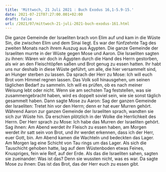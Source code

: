 ```yaml
---
title: 'Mittwoch, 21 Juli 2021 : Buch Exodus 16,1-5.9-15.'
date: 2021-07-21T07:27:00.001+02:00
draft: false
url: /2021/07/mittwoch-21-juli-2021-buch-exodus-161.html
---
```


Die ganze Gemeinde der Israeliten brach von Elim auf und kam in die Wüste Sin, die zwischen Elim und dem Sinai liegt. Es war der fünfzehnte Tag des zweiten Monats nach ihrem Auszug aus Ägypten. Die ganze Gemeinde der Israeliten murrte in der Wüste gegen Mose und Aaron. Die Israeliten sagten zu ihnen: Wären wir doch in Ägypten durch die Hand des Herrn gestorben, als wir an den Fleischtöpfen saßen und Brot genug zu essen hatten. Ihr habt uns nur deshalb in diese Wüste geführt, um alle, die hier versammelt sind, an Hunger sterben zu lassen. Da sprach der Herr zu Mose: Ich will euch Brot vom Himmel regnen lassen. Das Volk soll hinausgehen, um seinen täglichen Bedarf zu sammeln. Ich will es prüfen, ob es nach meiner Weisung lebt oder nicht. Wenn sie am sechsten Tag feststellen, was sie zusammengebracht haben, wird es doppelt soviel sein, wie sie sonst täglich gesammelt haben. Dann sagte Mose zu Aaron: Sag der ganzen Gemeinde der Israeliten: Tretet hin vor den Herrn; denn er hat euer Murren gehört. Während Aaron zur ganzen Gemeinde der Israeliten sprach, wandten sie sich zur Wüste hin. Da erschien plötzlich in der Wolke die Herrlichkeit des Herrn. Der Herr sprach zu Mose: Ich habe das Murren der Israeliten gehört. Sag ihnen: Am Abend werdet ihr Fleisch zu essen haben, am Morgen werdet ihr satt sein von Brot, und ihr werdet erkennen, dass ich der Herr, euer Gott, bin. Am Abend kamen die Wachteln und bedeckten das Lager. Am Morgen lag eine Schicht von Tau rings um das Lager. Als sich die Tauschicht gehoben hatte, lag auf dem Wüstenboden etwas Feines, Knuspriges, fein wie Reif, auf der Erde. Als das die Israeliten sahen, sagten sie zueinander: Was ist das? Denn sie wussten nicht, was es war. Da sagte Mose zu ihnen: Das ist das Brot, das der Herr euch zu essen gibt.
